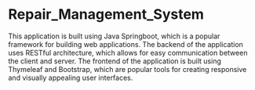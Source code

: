 # Repair_Management_System

This application is built using Java Springboot, which is a popular framework for building web applications. The backend of the application uses RESTful architecture, which allows for easy communication between the client and server. The frontend of the application is built using Thymeleaf and Bootstrap, which are popular tools for creating responsive and visually appealing user interfaces.